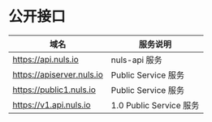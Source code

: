 
# 公开接口

| 域名        | 服务说明  | 
| ----------- | ----- | 
| https://api.nuls.io  | nuls-api 服务  | 
| https://apiserver.nuls.io | Public Service 服务 | 
| https://public1.nuls.io | Public Service 服务 | 
| https://v1.api.nuls.io  | 1.0 Public Service 服务 | 
